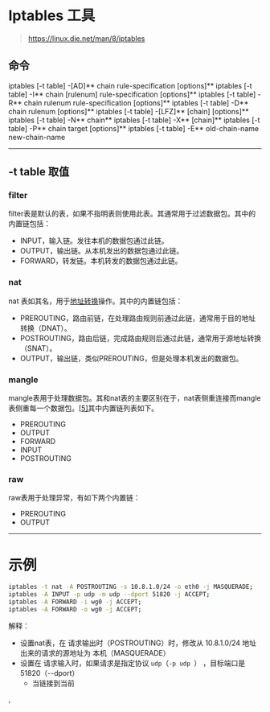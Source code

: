 # Iptables 工具

> https://linux.die.net/man/8/iptables



## 命令

iptables [-t table] -[AD]** chain rule-specification [options]**
iptables [-t table] -I** chain [rulenum] rule-specification [options]**
iptables [-t table] -R** chain rulenum rule-specification [options]**
iptables [-t table] -D** chain rulenum [options]**
iptables [-t table] -[LFZ]** [chain] [options]**
iptables [-t table] -N** chain**
iptables [-t table] -X** [chain]**
iptables [-t table] -P** chain target [options]**
iptables [-t table] -E** old-chain-name new-chain-name



---

## -t table 取值

### filter

filter表是默认的表，如果不指明表则使用此表。其通常用于过滤数据包。其中的内置链包括：

- INPUT，输入链。发往本机的数据包通过此链。
- OUTPUT，输出链。从本机发出的数据包通过此链。
- FORWARD，转发链。本机转发的数据包通过此链。

### nat 

nat 表如其名，用于[地址转换](https://zh.wikipedia.org/wiki/网络地址转换)操作。其中的内置链包括：

- PREROUTING，路由前链，在处理路由规则前通过此链，通常用于目的地址转换（DNAT）。
- POSTROUTING，路由后链，完成路由规则后通过此链，通常用于源地址转换（SNAT）。
- OUTPUT，输出链，类似PREROUTING，但是处理本机发出的数据包。

### mangle 

mangle表用于处理数据包。其和nat表的主要区别在于，nat表侧重连接而mangle表侧重每一个数据包。[[5\]](https://zh.wikipedia.org/wiki/Iptables#cite_note-5)其中内置链列表如下。

- PREROUTING 
- OUTPUT
- FORWARD
- INPUT
- POSTROUTING

### raw 

raw表用于处理异常，有如下两个内置链：

- PREROUTING
- OUTPUT

---



# 示例

```sh
iptables -t nat -A POSTROUTING -s 10.8.1.0/24 -o eth0 -j MASQUERADE;
iptables -A INPUT -p udp -m udp --dport 51820 -j ACCEPT; 
iptables -A FORWARD -i wg0 -j ACCEPT; 
iptables -A FORWARD -o wg0 -j ACCEPT; 
```

解释：

- 设置nat表，在 请求输出时（POSTROUTING）时，修改从 10.8.1.0/24 地址出来的请求的源地址为 本机（MASQUERADE）
- 设置在 请求输入时，如果请求是指定协议 `udp`（`-p udp `） ，目标端口是51820（--dport）
  - 当链接到当前

,


























